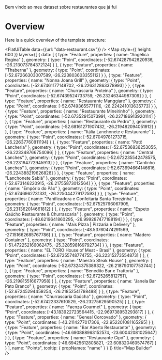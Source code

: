 Bem vindo ao meu dataset sobre restaurantes que já fui

# Overview

Here is a quick overview of the template structure:

<FlatUiTable
data={{url: "data-restaurant.csv"}}
/>
<Map
  style={{ height: 600 }}
  layers={[
    {
      data: [
        {
          type: "Feature",
          properties: {
            name: "Angélica Regina"
          },
          geometry: {
            type: "Point",
            coordinates: [-52.674287942620936, -26.213073784372124]
          }
        },
        {
          type: "Feature",
          properties: {
            name: "Thaberna"
          },
          geometry: {
            type: "Point",
            coordinates: [-52.67266303007589, -26.223803603355112]
          }
        },
        {
          type: "Feature",
          properties: {
            name: "Nonna Joana Grill"
          },
          geometry: {
            type: "Point",
            coordinates: [-52.67461177148702, -26.226312863378993]
          }
        },
        {
          type: "Feature",
          properties: {
            name: "Churrascaria Proteína"
          },
          geometry: {
            type: "Point",
            coordinates: [-52.67439524733759, -26.23246344987309]
          }
        },
        {
          type: "Feature",
          properties: {
            name: "Restaurante Manggiare"
          },
          geometry: {
            type: "Point",
            coordinates: [-52.67493655771116, -26.224241013635773]
          }
        },
        {
          type: "Feature",
          properties: {
            name: "Restaurante Mineirinho"
          },
          geometry: {
            type: "Point",
            coordinates: [-52.67352915073991, -26.227186913920114]
          }
        },
        {
          type: "Feature",
          properties: {
            name: "Restaurante do Pedro"
          },
          geometry: {
            type: "Point",
            coordinates: [-52.68161271907432, -26.219482094051912]
          }
        },
        {
          type: "Feature",
          properties: {
            name: "Itália Lanchonete e Restaurante"
          },
          geometry: {
            type: "Point",
            coordinates: [-52.67049781273715, -26.22637760811194]
          }
        },
        {
          type: "Feature",
          properties: {
            name: "Patô Lancheria"
          },
          geometry: {
            type: "Point",
            coordinates: [-52.67536836253055, -26.223348766754096]
          }
        },
        {
          type: "Feature",
          properties: {
            name: "Central Lanches"
          },
          geometry: {
            type: "Point",
            coordinates: [-52.672235542478575, -26.223194772945913]
          }
        },
        {
          type: "Feature",
          properties: {
            name: "Cantinho Lanches"
          },
          geometry: {
            type: "Point",
            coordinates: [-52.673694664146616, -26.224388219626828]
          }
        },
        {
          type: "Feature",
          properties: {
            name: "Lanchonete Sabiá"
          },
          geometry: {
            type: "Point",
            coordinates: [-52.673146220915, -26.21755873012564]
          }
        },
        {
          type: "Feature",
          properties: {
            name: "Empório do Pão"
          },
          geometry: {
            type: "Point",
            coordinates: [-52.6746962731331, -26.225044279172593]
          }
        },
        {
          type: "Feature",
          properties: {
            name: "Panificadora e Confeitaria Santa Terezinha"
          },
          geometry: {
            type: "Point",
            coordinates: [-52.67525766067905, -26.231362014661812]
          }
        },
        {
          type: "Feature",
          properties: {
            name: "Espeto Gaúcho Restaurante & Churrascaria"
          },
          geometry: {
            type: "Point",
            coordinates: [-48.6219641860295, -26.999287477188194]
          }
        },
        {
          type: "Feature",
          properties: {
            name: "Mais Pizza | Pizzaria e Delivery"
          },
          geometry: {
            type: "Point",
            coordinates: [-48.53760474291569, -27.151662685767786]
          }
        },
        {
          type: "Feature",
          properties: {
            name: "Madero Container"
          },
          geometry: {
            type: "Point",
            coordinates: [-51.472252166062475, -25.328598169792734]
          }
        },
        {
          type: "Feature",
          properties: {
            name: "EL TORO House of Meat - Brasi"
          },
          geometry: {
            type: "Point",
            coordinates: [-52.67255748774755, -26.22315273554873]
          }
        },
        {
          type: "Feature",
          properties: {
            name: "Maestro Steak House"
          },
          geometry: {
            type: "Point",
            coordinates: [-52.67324375389322, -26.218790107753744]
          }
        },
        {
          type: "Feature",
          properties: {
            name: "Benedito Bar e Trattoria"
          },
          geometry: {
            type: "Point",
            coordinates: [-52.67252658127511, -26.219815516677958]
          }
        },
        {
          type: "Feature",
          properties: {
            name: "Janela Bar Pato Branco"
          },
          geometry: {
            type: "Point",
            coordinates: [-52.67245294459254, -26.21852541798488]
          }
        },
        {
          type: "Feature",
          properties: {
            name: "Churrascaria Gaúcha"
          },
          geometry: {
            type: "Point",
            coordinates: [-52.67422337610529, -26.23275629590525]
          }
        },
        {
          type: "Feature",
          properties: {
            name: "Faenza Gourmet"
          },
          geometry: {
            type: "Point",
            coordinates: [-43.183922723564415, -22.969738953293817]
          }
        },
        {
          type: "Feature",
          properties: {
            name: "Geneal Corcovado"
          },
          geometry: {
            type: "Point",
            coordinates: [-43.2114277017306, -22.952201081165295]
          }
        },
        {
          type: "Feature",
          properties: {
            name: "Bar Aberto Restaurante"
          },
          geometry: {
            type: "Point",
            coordinates: [-46.690888963152574, -23.60042081025647]
          }
        },
        {
          type: "Feature",
          properties: {
            name: "Restaurante Cipó"
          },
          geometry: {
            type: "Point",
            coordinates: [-46.69425612805821, -23.608320460574767]
          }
        }
      ],
      name: "Points",
      tooltip: {
        propNames: "name"
      }
    }
  ]}
  title="Map Builder"
/>